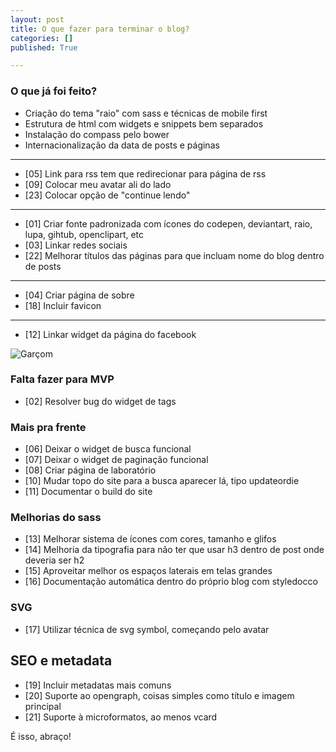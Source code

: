 ```yaml
---
layout: post
title: O que fazer para terminar o blog?
categories: []
published: True

---
```


### O que já foi feito?
* Criação do tema "raio" com sass e técnicas de mobile first
* Estrutura de html com widgets e snippets bem separados
* Instalação do compass pelo bower
* Internacionalização da data de posts e páginas

---

* [05] Link para rss tem que redirecionar para página de rss
* [09] Colocar meu avatar ali do lado
* [23] Colocar opção de "continue lendo"

---
* [01] Criar fonte padronizada com ícones do codepen, deviantart, raio, lupa, gihtub, openclipart, etc
* [03] Linkar redes sociais
* [22] Melhorar títulos das páginas para que incluam nome do blog dentro de posts

---

* [04] Criar página de sobre
* [18] Incluir favicon

[image01]:https://openclipart.org/download/77077/waiter.svg

---

* [12] Linkar widget da página do facebook

![Garçom][image01]


### Falta fazer para MVP
* [02] Resolver bug do widget de tags


### Mais pra frente
* [06] Deixar o widget de busca funcional
* [07] Deixar o widget de paginação funcional
* [08] Criar página de laboratório
* [10] Mudar topo do site para a busca aparecer lá, tipo updateordie
* [11] Documentar o build do site


### Melhorias do sass
* [13] Melhorar sistema de ícones com cores, tamanho e glifos
* [14] Melhoria da tipografia para não ter que usar h3 dentro de post onde deveria ser h2
* [15] Aproveitar melhor os espaços laterais em telas grandes
* [16] Documentação automática dentro do próprio blog com styledocco


### SVG
* [17] Utilizar técnica de svg symbol, começando pelo avatar


## SEO e metadata
* [19] Incluir metadatas mais comuns
* [20] Suporte ao opengraph, coisas simples como título e imagem principal
* [21] Suporte à microformatos, ao menos vcard


É isso, abraço!
